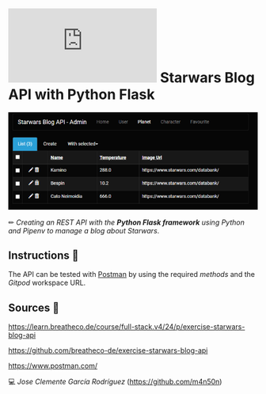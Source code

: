 # ![4Geeks Logo](http://assets.breatheco.de/apis/img/images.php?blob&random&cat=icon&tags=4geeks,16) Starwars Blog API with Python Flask

![screenshot](https://raw.githubusercontent.com/m4n50n/starwars_blog_api_with_python_flask/main/screenshot_preview.png)

✏ *Creating an REST API with the **_Python Flask framework_** using Python and Pipenv to manage a blog about Starwars*.

## Instructions 📄

The API can be tested with [Postman](https://www.postman.com) by using the required _methods_ and the _Gitpod_ workspace URL.

## Sources 📌

<https://learn.breatheco.de/course/full-stack.v4/24/p/exercise-starwars-blog-api>

<https://github.com/breatheco-de/exercise-starwars-blog-api>

<https://www.postman.com/>

💻 _Jose Clemente García Rodríguez_ (<https://github.com/m4n50n>)
